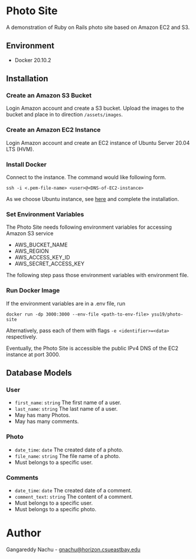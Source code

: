 # Photo Site

A demonstration of Ruby on Rails photo site based on Amazon EC2 and S3.

## Environment

* Docker 20.10.2

## Installation

### Create an Amazon S3 Bucket

Login Amazon account and create a S3 bucket. Upload the images to the bucket and place in to direction ```/assets/images```.

### Create an Amazon EC2 Instance

Login Amazon account and create an EC2 instance of Ubuntu Server 20.04 LTS (HVM). 

### Install Docker

Connect to the instance. The command would like following form.

    ssh -i <.pem-file-name> <user>@<DNS-of-EC2-instance>

As we choose Ubuntu instance, see [here](https://docs.docker.com/engine/install/ubuntu/) and complete the installation.

### Set Environment Variables

The Photo Site needs following environment variables for accessing Amazon S3 service

* AWS_BUCKET_NAME
* AWS_REGION
* AWS_ACCESS_KEY_ID
* AWS_SECRET_ACCESS_KEY

The following step pass those environment variables with environment file.

### Run Docker Image

If the environment variables are in a .env file, run

    docker run -dp 3000:3000 --env-file <path-to-env-file> ysu19/photo-site

Alternatively, pass each of them with flags ```-e <identifier>=<data>``` respectively.

Eventually, the Photo Site is accessible the public IPv4 DNS of the EC2 instance at port 3000.    

## Database Models

### User

* ```first_name```: ```string``` The first name of a user.
* ```last_name```: ```string``` The last name of a user.
* May has many Photos.
* May has many comments.

### Photo

* ```date_time```: ```date``` The created date of a photo.
* ```file_name```: ```string``` The file name of a photo.
* Must belongs to a specific user.

### Comments

* ```date_time```: ```date``` The created date of a comment.
* ```comment_text```: ```string``` The content of a comment.
* Must belongs to a specific user.
* Must belongs to a specific photo.

# Author

Gangareddy Nachu - gnachu@horizon.csueastbay.edu
